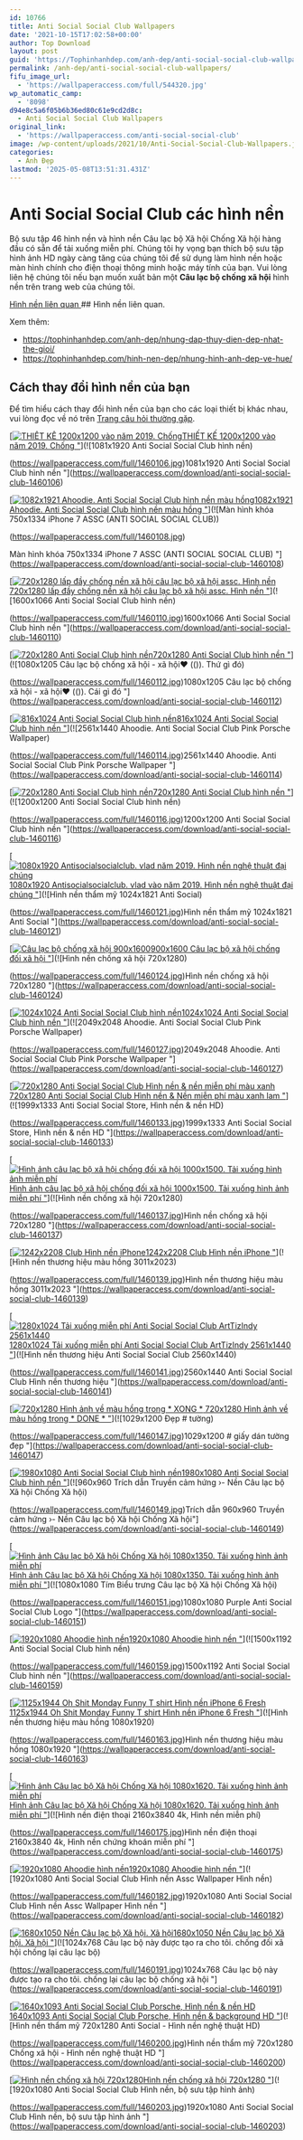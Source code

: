 ```yaml
---
id: 10766
title: Anti Social Social Club Wallpapers
date: '2021-10-15T17:02:58+00:00'
author: Top Download
layout: post
guid: 'https://Tophinhanhdep.com/anh-dep/anti-social-social-club-wallpapers/'
permalink: /anh-dep/anti-social-social-club-wallpapers/
fifu_image_url:
  - 'https://wallpaperaccess.com/full/544320.jpg'
wp_automatic_camp:
  - '8098'
d94e8c5a6f05b6b36ed80c61e9cd2d8c:
  - Anti Social Social Club Wallpapers
original_link:
  - 'https://wallpaperaccess.com/anti-social-social-club'
image: /wp-content/uploads/2021/10/Anti-Social-Social-Club-Wallpapers.jpg
categories:
  - Ảnh Đẹp
lastmod: '2025-05-08T13:51:31.431Z'
---
```

# Anti Social Social Club các hình nền

Bộ sưu tập 46 hình nền và hình nền Câu lạc bộ Xã hội Chống Xã hội hàng đầu có sẵn để tải xuống miễn phí. Chúng tôi hy vọng bạn thích bộ sưu tập hình ảnh HD ngày càng tăng của chúng tôi để sử dụng làm hình nền hoặc màn hình chính cho điện thoại thông minh hoặc máy tính của bạn. Vui lòng liên hệ chúng tôi nếu bạn muốn xuất bản một **Câu lạc bộ chống xã hội** hình nền trên trang web của chúng tôi.

[Hình nền liên quan ](#related) ## Hình nền liên quan.

   
 Xem thêm:

   
- <https://tophinhanhdep.com/anh-dep/nhung-dap-thuy-dien-dep-nhat-the-gioi/>
- <https://tophinhanhdep.com/hinh-nen-dep/nhung-hinh-anh-dep-ve-hue/>

## Cách thay đổi hình nền của bạn

Để tìm hiểu cách thay đổi hình nền của bạn cho các loại thiết bị khác nhau, vui lòng đọc về nó trên [Trang câu hỏi thường gặp](https://tophinhanhdep.com/faq/).

  
[[![THIẾT KẾ 1200x1200 vào năm 2019. Chống](https://wallpaperaccess.com/full/544320.jpg)THIẾT KẾ 1200x1200 vào năm 2019. Chống "](https://wallpaperaccess.com/download/anti-social-social-club-544320)](![1081x1920 Anti Social Social Club hình nền)

(https://wallpaperaccess.com/full/1460106.jpg)1081x1920 Anti Social Social Club hình nền "](https://wallpaperaccess.com/download/anti-social-social-club-1460106)

[[![1082x1921 Ahoodie.  Anti Social Social Club hình nền màu hồng](https://wallpaperaccess.com/full/1460107.jpg)1082x1921 Ahoodie. Anti Social Social Club hình nền màu hồng "](https://wallpaperaccess.com/download/anti-social-social-club-1460107)](![Màn hình khóa 750x1334 iPhone 7 ASSC (ANTI SOCIAL SOCIAL CLUB))

(https://wallpaperaccess.com/full/1460108.jpg)

Màn hình khóa 750x1334 iPhone 7 ASSC (ANTI SOCIAL SOCIAL CLUB) "](https://wallpaperaccess.com/download/anti-social-social-club-1460108)

[[![720x1280 lấp đầy chống nền xã hội câu lạc bộ xã hội assc.  Hình nền](https://wallpaperaccess.com/full/1460109.jpg)720x1280 lấp đầy chống nền xã hội câu lạc bộ xã hội assc. Hình nền "](https://wallpaperaccess.com/download/anti-social-social-club-1460109)](![1600x1066 Anti Social Social Club hình nền)

(https://wallpaperaccess.com/full/1460110.jpg)1600x1066 Anti Social Social Club hình nền "](https://wallpaperaccess.com/download/anti-social-social-club-1460110)

[[![720x1280 Anti Social Club hình nền](https://wallpaperaccess.com/full/1460111.jpg)720x1280 Anti Social Club hình nền "](https://wallpaperaccess.com/download/anti-social-social-club-1460111)](![1080x1205 Câu lạc bộ chống xã hội - xã hội❤ (()).  Thứ gì đó)

(https://wallpaperaccess.com/full/1460112.jpg)1080x1205 Câu lạc bộ chống xã hội - xã hội❤ (()). Cái gì đó "](https://wallpaperaccess.com/download/anti-social-social-club-1460112)

[[![816x1024 Anti Social Social Club hình nền](https://wallpaperaccess.com/full/1460113.jpg)816x1024 Anti Social Social Club hình nền "](https://wallpaperaccess.com/download/anti-social-social-club-1460113)](![2561x1440 Ahoodie.  Anti Social Social Club Pink Porsche Wallpaper)

(https://wallpaperaccess.com/full/1460114.jpg)2561x1440 Ahoodie. Anti Social Social Club Pink Porsche Wallpaper "](https://wallpaperaccess.com/download/anti-social-social-club-1460114)

[[![720x1280 Anti Social Club hình nền](https://wallpaperaccess.com/full/1460115.jpg)720x1280 Anti Social Club hình nền "](https://wallpaperaccess.com/download/anti-social-social-club-1460115)](![1200x1200 Anti Social Social Club hình nền)

(https://wallpaperaccess.com/full/1460116.jpg)1200x1200 Anti Social Social Club hình nền "](https://wallpaperaccess.com/download/anti-social-social-club-1460116)

[[![1080x1920 Antisocialsocialclub.  vlad năm 2019. Hình nền nghệ thuật đại chúng](https://wallpaperaccess.com/full/1460117.jpg)1080x1920 Antisocialsocialclub. vlad vào năm 2019. Hình nền nghệ thuật đại chúng "](https://wallpaperaccess.com/download/anti-social-social-club-1460117)](![Hình nền thẩm mỹ 1024x1821 Anti Social)

(https://wallpaperaccess.com/full/1460121.jpg)Hình nền thẩm mỹ 1024x1821 Anti Social "](https://wallpaperaccess.com/download/anti-social-social-club-1460121)

[[![Câu lạc bộ chống xã hội 900x1600](https://wallpaperaccess.com/full/1460123.jpg)900x1600 Câu lạc bộ xã hội chống đối xã hội "](https://wallpaperaccess.com/download/anti-social-social-club-1460123)](![Hình nền chống xã hội 720x1280)

(https://wallpaperaccess.com/full/1460124.jpg)Hình nền chống xã hội 720x1280 "](https://wallpaperaccess.com/download/anti-social-social-club-1460124)

[[![1024x1024 Anti Social Social Club hình nền](https://wallpaperaccess.com/full/1460126.jpg)1024x1024 Anti Social Social Club hình nền "](https://wallpaperaccess.com/download/anti-social-social-club-1460126)](![2049x2048 Ahoodie.  Anti Social Social Club Pink Porsche Wallpaper)

(https://wallpaperaccess.com/full/1460127.jpg)2049x2048 Ahoodie. Anti Social Social Club Pink Porsche Wallpaper "](https://wallpaperaccess.com/download/anti-social-social-club-1460127)

[[![720x1280 Anti Social Social Club Hình nền & nền miễn phí màu xanh](https://wallpaperaccess.com/full/1460129.jpg)720x1280 Anti Social Social Club Hình nền &amp; Nền miễn phí màu xanh lam "](https://wallpaperaccess.com/download/anti-social-social-club-1460129)](![1999x1333 Anti Social Social Store, Hình nền & nền HD)

(https://wallpaperaccess.com/full/1460133.jpg)1999x1333 Anti Social Social Store, Hình nền &amp; nền HD "](https://wallpaperaccess.com/download/anti-social-social-club-1460133)

[[![Hình ảnh câu lạc bộ xã hội chống đối xã hội 1000x1500.  Tải xuống hình ảnh miễn phí](https://wallpaperaccess.com/full/1460136.jpg)Hình ảnh câu lạc bộ xã hội chống đối xã hội 1000x1500. Tải xuống hình ảnh miễn phí "](https://wallpaperaccess.com/download/anti-social-social-club-1460136)](![Hình nền chống xã hội 720x1280)

(https://wallpaperaccess.com/full/1460137.jpg)Hình nền chống xã hội 720x1280 "](https://wallpaperaccess.com/download/anti-social-social-club-1460137)

[[![1242x2208 Club Hình nền iPhone](https://wallpaperaccess.com/full/1460138.jpg)1242x2208 Club Hình nền iPhone "](https://wallpaperaccess.com/download/anti-social-social-club-1460138)](![Hình nền thương hiệu màu hồng 3011x2023)

(https://wallpaperaccess.com/full/1460139.jpg)Hình nền thương hiệu màu hồng 3011x2023 "](https://wallpaperaccess.com/download/anti-social-social-club-1460139)

[[![1280x1024 Tải xuống miễn phí Anti Social Social Club ArtTizIndy 2561x1440](https://wallpaperaccess.com/full/1460140.jpg)1280x1024 Tải xuống miễn phí Anti Social Social Club ArtTizIndy 2561x1440 "](https://wallpaperaccess.com/download/anti-social-social-club-1460140)](![Hình nền thương hiệu Anti Social Social Club 2560x1440)

(https://wallpaperaccess.com/full/1460141.jpg)2560x1440 Anti Social Social Club Hình nền thương hiệu "](https://wallpaperaccess.com/download/anti-social-social-club-1460141)

[[![720x1280 Hình ảnh về màu hồng trong * XONG *](https://wallpaperaccess.com/full/1460143.jpg) 720x1280 Hình ảnh về màu hồng trong \* DONE \* "](https://wallpaperaccess.com/download/anti-social-social-club-1460143)](![1029x1200 Đẹp # tường)

(https://wallpaperaccess.com/full/1460147.jpg)1029x1200 # giấy dán tường đẹp "](https://wallpaperaccess.com/download/anti-social-social-club-1460147)

[[![1980x1080 Anti Social Social Club hình nền](https://wallpaperaccess.com/full/1460148.png)1980x1080 Anti Social Social Club hình nền "](https://wallpaperaccess.com/download/anti-social-social-club-1460148)](![960x960 Trích dẫn Truyền cảm hứng ›- Nền Câu lạc bộ Xã hội Chống Xã hội)

(https://wallpaperaccess.com/full/1460149.jpg)Trích dẫn 960x960 Truyền cảm hứng ›- Nền Câu lạc bộ Xã hội Chống Xã hội"](https://wallpaperaccess.com/download/anti-social-social-club-1460149)

[[![Hình ảnh Câu lạc bộ Xã hội Chống Xã hội 1080x1350.  Tải xuống hình ảnh miễn phí](https://wallpaperaccess.com/full/1460150.jpg)Hình ảnh Câu lạc bộ Xã hội Chống Xã hội 1080x1350. Tải xuống hình ảnh miễn phí "](https://wallpaperaccess.com/download/anti-social-social-club-1460150)](![1080x1080 Tím Biểu trưng Câu lạc bộ Xã hội Chống Xã hội)

(https://wallpaperaccess.com/full/1460151.jpg)1080x1080 Purple Anti Social Social Club Logo "](https://wallpaperaccess.com/download/anti-social-social-club-1460151)

[[![1920x1080 Ahoodie hình nền](https://wallpaperaccess.com/full/1460152.jpg)1920x1080 Ahoodie hình nền "](https://wallpaperaccess.com/download/anti-social-social-club-1460152)](![1500x1192 Anti Social Social Club hình nền)

(https://wallpaperaccess.com/full/1460159.jpg)1500x1192 Anti Social Social Club hình nền "](https://wallpaperaccess.com/download/anti-social-social-club-1460159)

[[![1125x1944 Oh Shit Monday Funny T shirt Hình nền iPhone 6 Fresh](https://wallpaperaccess.com/full/1460161.jpg)1125x1944 Oh Shit Monday Funny T shirt Hình nền iPhone 6 Fresh "](https://wallpaperaccess.com/download/anti-social-social-club-1460161)](![Hình nền thương hiệu màu hồng 1080x1920)

(https://wallpaperaccess.com/full/1460163.jpg)Hình nền thương hiệu màu hồng 1080x1920 "](https://wallpaperaccess.com/download/anti-social-social-club-1460163)

[[![Hình ảnh Câu lạc bộ Xã hội Chống Xã hội 1080x1620.  Tải xuống hình ảnh miễn phí](https://wallpaperaccess.com/full/1460174.jpg)Hình ảnh Câu lạc bộ Xã hội Chống Xã hội 1080x1620. Tải xuống hình ảnh miễn phí "](https://wallpaperaccess.com/download/anti-social-social-club-1460174)](![Hình nền điện thoại 2160x3840 4k, Hình nền miễn phí)

(https://wallpaperaccess.com/full/1460175.jpg)Hình nền điện thoại 2160x3840 4k, Hình nền chứng khoán miễn phí "](https://wallpaperaccess.com/download/anti-social-social-club-1460175)

[[![1920x1080 Ahoodie hình nền](https://wallpaperaccess.com/full/1369514.jpg)1920x1080 Ahoodie hình nền "](https://wallpaperaccess.com/download/anti-social-social-club-1369514)](![1920x1080 Anti Social Social Club Hình nền Assc Wallpaper Hình nền)

(https://wallpaperaccess.com/full/1460182.jpg)1920x1080 Anti Social Social Club Hình nền Assc Wallpaper Hình nền "](https://wallpaperaccess.com/download/anti-social-social-club-1460182)

[[![1680x1050 Nền Câu lạc bộ Xã hội.  Xã hội](https://wallpaperaccess.com/full/1460190.jpg)1680x1050 Nền Câu lạc bộ Xã hội. Xã hội "](https://wallpaperaccess.com/download/anti-social-social-club-1460190)](![1024x768 Câu lạc bộ này được tạo ra cho tôi.  chống đối xã hội chống lại câu lạc bộ)

(https://wallpaperaccess.com/full/1460191.jpg)1024x768 Câu lạc bộ này được tạo ra cho tôi. chống lại câu lạc bộ chống xã hội "](https://wallpaperaccess.com/download/anti-social-social-club-1460191)

[[![1640x1093 Anti Social Social Club Porsche, Hình nền & nền HD](https://wallpaperaccess.com/full/1460197.gif)1640x1093 Anti Social Social Club Porsche, Hình nền &amp; background HD "](https://wallpaperaccess.com/download/anti-social-social-club-1460197)](![Hình nền thẩm mỹ 720x1280 Anti Social - Hình nền nghệ thuật HD)

(https://wallpaperaccess.com/full/1460200.jpg)Hình nền thẩm mỹ 720x1280 Chống xã hội - Hình nền nghệ thuật HD "](https://wallpaperaccess.com/download/anti-social-social-club-1460200)

[[![Hình nền chống xã hội 720x1280](https://wallpaperaccess.com/full/1460202.jpg)Hình nền chống xã hội 720x1280 "](https://wallpaperaccess.com/download/anti-social-social-club-1460202)](![1920x1080 Anti Social Social Club Hình nền, bộ sưu tập hình ảnh)

(https://wallpaperaccess.com/full/1460203.jpg)1920x1080 Anti Social Social Club Hình nền, bộ sưu tập hình ảnh "](https://wallpaperaccess.com/download/anti-social-social-club-1460203)
